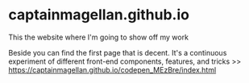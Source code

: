 # captainmagellan.github.io
This the website where I'm going to show off my work

Beside you can find the first page that is decent. It's a continuous experiment of different front-end components, features, and tricks >>
<https://captainmagellan.github.io/codepen_MEzBre/index.html>
